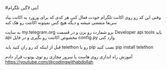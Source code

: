 
#آنتی لاگین تلگرام

وقتی این کد رو روی اکانت تلگرام خودت فعال کنی هر کدی که برای ورورد به اکانت بیاد سریعا منقضی میشه و دیگه هیچ کس نمیتونه اکانتت رو هک کنه 


به سایت my.telegram.org برو شمارت رو بزن و در قسمت Developer api tools باید api مخصوص اکانتت رو بگیری و در فایل config.py وارد کنی 

قبل از اینکه کد رو ران کنید باید telethon رو با pip نصب کنید
pip install telethon

آموزش راه اندازی روی هاست یا سرور مجازی رو توی یوتوب قرار دادم 
https://youtube.com/@codingwithabdollah
